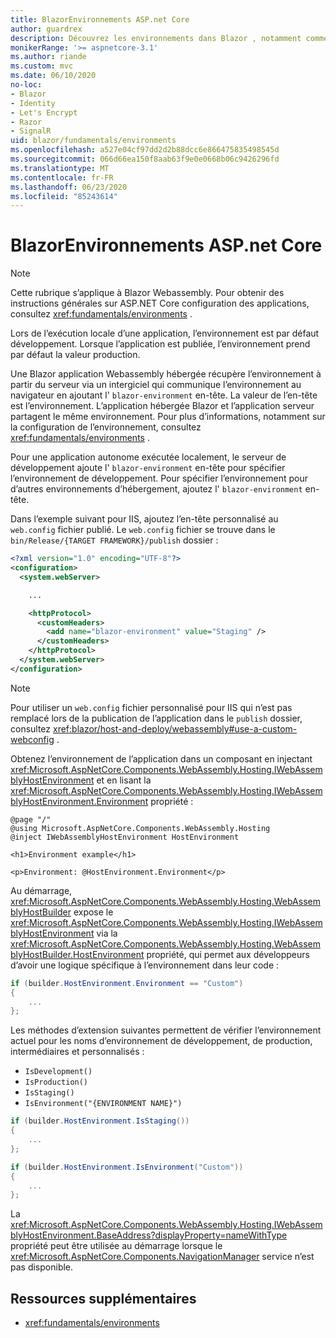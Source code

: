 ```yaml
---
title: BlazorEnvironnements ASP.net Core
author: guardrex
description: Découvrez les environnements dans Blazor , notamment comment définir l’environnement d’une Blazor application webassembly.
monikerRange: '>= aspnetcore-3.1'
ms.author: riande
ms.custom: mvc
ms.date: 06/10/2020
no-loc:
- Blazor
- Identity
- Let's Encrypt
- Razor
- SignalR
uid: blazor/fundamentals/environments
ms.openlocfilehash: a527e04cf97dd2d2b88dcc6e866475835498545d
ms.sourcegitcommit: 066d66ea150f8aab63f9e0e0668b06c9426296fd
ms.translationtype: MT
ms.contentlocale: fr-FR
ms.lasthandoff: 06/23/2020
ms.locfileid: "85243614"
---
```

# <a name="aspnet-core-blazor-environments"></a>BlazorEnvironnements ASP.net Core

> [!NOTE]
> Cette rubrique s’applique à Blazor Webassembly. Pour obtenir des instructions générales sur ASP.NET Core configuration des applications, consultez <xref:fundamentals/environments> .

Lors de l’exécution locale d’une application, l’environnement est par défaut développement. Lorsque l’application est publiée, l’environnement prend par défaut la valeur production.

Une Blazor application Webassembly hébergée récupère l’environnement à partir du serveur via un intergiciel qui communique l’environnement au navigateur en ajoutant l' `blazor-environment` en-tête. La valeur de l’en-tête est l’environnement. L’application hébergée Blazor et l’application serveur partagent le même environnement. Pour plus d’informations, notamment sur la configuration de l’environnement, consultez <xref:fundamentals/environments> .

Pour une application autonome exécutée localement, le serveur de développement ajoute l' `blazor-environment` en-tête pour spécifier l’environnement de développement. Pour spécifier l’environnement pour d’autres environnements d’hébergement, ajoutez l' `blazor-environment` en-tête.

Dans l’exemple suivant pour IIS, ajoutez l’en-tête personnalisé au `web.config` fichier publié. Le `web.config` fichier se trouve dans le `bin/Release/{TARGET FRAMEWORK}/publish` dossier :

```xml
<?xml version="1.0" encoding="UTF-8"?>
<configuration>
  <system.webServer>

    ...

    <httpProtocol>
      <customHeaders>
        <add name="blazor-environment" value="Staging" />
      </customHeaders>
    </httpProtocol>
  </system.webServer>
</configuration>
```

> [!NOTE]
> Pour utiliser un `web.config` fichier personnalisé pour IIS qui n’est pas remplacé lors de la publication de l’application dans le `publish` dossier, consultez <xref:blazor/host-and-deploy/webassembly#use-a-custom-webconfig> .

Obtenez l’environnement de l’application dans un composant en injectant <xref:Microsoft.AspNetCore.Components.WebAssembly.Hosting.IWebAssemblyHostEnvironment> et en lisant la <xref:Microsoft.AspNetCore.Components.WebAssembly.Hosting.IWebAssemblyHostEnvironment.Environment> propriété :

```razor
@page "/"
@using Microsoft.AspNetCore.Components.WebAssembly.Hosting
@inject IWebAssemblyHostEnvironment HostEnvironment

<h1>Environment example</h1>

<p>Environment: @HostEnvironment.Environment</p>
```

Au démarrage, <xref:Microsoft.AspNetCore.Components.WebAssembly.Hosting.WebAssemblyHostBuilder> expose le <xref:Microsoft.AspNetCore.Components.WebAssembly.Hosting.IWebAssemblyHostEnvironment> via la <xref:Microsoft.AspNetCore.Components.WebAssembly.Hosting.WebAssemblyHostBuilder.HostEnvironment> propriété, qui permet aux développeurs d’avoir une logique spécifique à l’environnement dans leur code :

```csharp
if (builder.HostEnvironment.Environment == "Custom")
{
    ...
};
```

Les méthodes d’extension suivantes permettent de vérifier l’environnement actuel pour les noms d’environnement de développement, de production, intermédiaires et personnalisés :

* `IsDevelopment()`
* `IsProduction()`
* `IsStaging()`
* `IsEnvironment("{ENVIRONMENT NAME}")`

```csharp
if (builder.HostEnvironment.IsStaging())
{
    ...
};

if (builder.HostEnvironment.IsEnvironment("Custom"))
{
    ...
};
```

La <xref:Microsoft.AspNetCore.Components.WebAssembly.Hosting.IWebAssemblyHostEnvironment.BaseAddress?displayProperty=nameWithType> propriété peut être utilisée au démarrage lorsque le <xref:Microsoft.AspNetCore.Components.NavigationManager> service n’est pas disponible.

## <a name="additional-resources"></a>Ressources supplémentaires

* <xref:fundamentals/environments>

